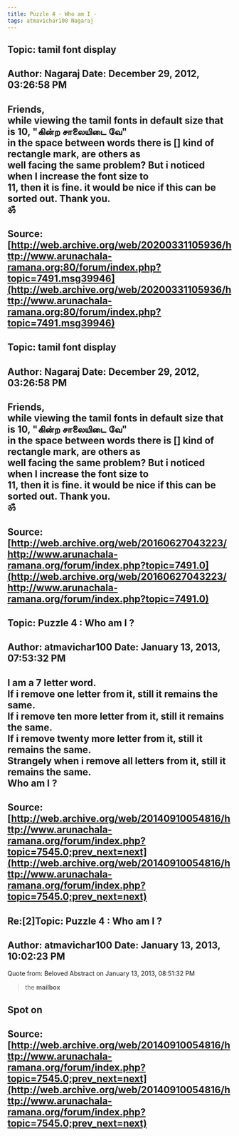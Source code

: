 ```yaml
--- 
title: Puzzle 4 - Who am I -   
tags: atmavichar100 Nagaraj  
---  
```

## Topic: tamil font display  
Author: Nagaraj             Date: December 29, 2012, 03:26:58 PM  
---  
Friends,   
while viewing the tamil fonts in default size that is 10, "கின்ற சாலையிடை வே"  
in the space between words there is [] kind of rectangle mark, are others as  
well facing the same problem? But i noticed when I increase the font size to  
11, then it is fine. it would be nice if this can be sorted out. Thank you.   
ॐ
 ---  
Source:[http://web.archive.org/web/20200331105936/http://www.arunachala-ramana.org:80/forum/index.php?topic=7491.msg39946](http://web.archive.org/web/20200331105936/http://www.arunachala-ramana.org:80/forum/index.php?topic=7491.msg39946)   
---  

## Topic: tamil font display  
Author: Nagaraj             Date: December 29, 2012, 03:26:58 PM  
---  
Friends,   
while viewing the tamil fonts in default size that is 10, "கின்ற சாலையிடை வே"  
in the space between words there is [] kind of rectangle mark, are others as  
well facing the same problem? But i noticed when I increase the font size to  
11, then it is fine. it would be nice if this can be sorted out. Thank you.   
ॐ
 ---  
Source:[http://web.archive.org/web/20160627043223/http://www.arunachala-ramana.org/forum/index.php?topic=7491.0](http://web.archive.org/web/20160627043223/http://www.arunachala-ramana.org/forum/index.php?topic=7491.0)   
---  

## Topic: Puzzle 4 : Who am I ?  
Author: atmavichar100       Date: January 13, 2013, 07:53:32 PM  
---  
**I am a 7 letter word.**   
If i remove one letter from it, still it remains the same.   
If i remove ten more letter from it, still it remains the same.   
If i remove twenty more letter from it, still it remains the same.   
Strangely when i remove all letters from it, still it remains the same.   
Who am I ?
 ---  
Source:[http://web.archive.org/web/20140910054816/http://www.arunachala-ramana.org/forum/index.php?topic=7545.0;prev_next=next](http://web.archive.org/web/20140910054816/http://www.arunachala-ramana.org/forum/index.php?topic=7545.0;prev_next=next)   
---  

## Re:[2]Topic:  Puzzle 4 : Who am I ?  
Author: atmavichar100       Date: January 13, 2013, 10:02:23 PM  
---  
Quote from: Beloved Abstract on January 13, 2013, 08:51:32 PM  
> the **mailbox**   
>  
Spot on
 ---  
Source:[http://web.archive.org/web/20140910054816/http://www.arunachala-ramana.org/forum/index.php?topic=7545.0;prev_next=next](http://web.archive.org/web/20140910054816/http://www.arunachala-ramana.org/forum/index.php?topic=7545.0;prev_next=next)   
---  

